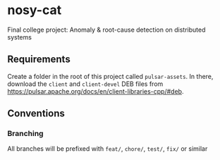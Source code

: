 # nosy-cat

Final college project: Anomaly &amp; root-cause detection on distributed systems

## Requirements

Create a folder in the root of this project called `pulsar-assets`. In there, download the `client` and `client-devel` DEB files from https://pulsar.apache.org/docs/en/client-libraries-cpp/#deb.

## Conventions

### Branching

All branches will be prefixed with `feat/`, `chore/`, `test/`, `fix/` or similar
